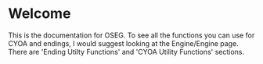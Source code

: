 # Welcome

This is the documentation for OSEG. To see all the functions you can use for CYOA and endings, I would suggest looking at the Engine/Engine page. There are 'Ending Utilty Functions' and 'CYOA Utility Functions' sections.